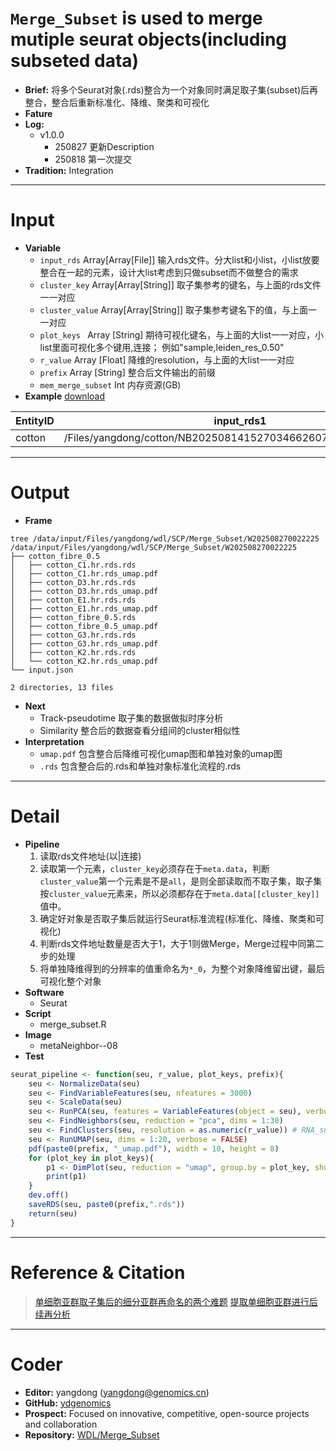 # `Merge_Subset` is used to merge mutiple seurat objects(including subseted data)
- **Brief:** 将多个Seurat对象(.rds)整合为一个对象同时满足取子集(subset)后再整合，整合后重新标准化、降维、聚类和可视化
- **Fature** 
- **Log:** 
  - v1.0.0 
    - 250827 更新Description
    - 250818 第一次提交
- **Tradition:** Integration

---
# Input
- **Variable**
  - `input_rds` Array[Array[File]] 输入rds文件。分大list和小list，小list放要整合在一起的元素，设计大list考虑到只做subset而不做整合的需求
  - `cluster_key` Array[Array[String]] 取子集参考的键名，与上面的rds文件一一对应
  - `cluster_value` Array[Array[String]] 取子集参考键名下的值，与上面一一对应
  - `plot_keys ` Array [String] 期待可视化键名，与上面的大list一一对应，小list里面可视化多个键用,连接； 例如"sample,leiden_res_0.50"
  - `r_value` Array [Float] 降维的resolution，与上面的大list一一对应
  - `prefix` Array [String] 整合后文件输出的前缀
  - `mem_merge_subset` Int 内存资源(GB)
- **Example** [download](https://github.com/ydgenomics/WDL/blob/main/Merge_Subset/v1.0.0/Merge_Subset_v1.0.0.csv)

| EntityID | input_rds1 | input_rds2 | input_rds3 | input_rds4 | input_rds5 | cluster_key1 | cluster_key2 | cluster_key3 | cluster_key4 | cluster_key5 | cluster_value1 | cluster_value2 | cluster_value3 | cluster_value4 | cluster_value5 | plot_keys | r_value | prefix | mem_merge_subset |
|-|-|-|-|-|-|-|-|-|-|-|-|-|-|-|-|-|-|-|-|
| cotton | /Files/yangdong/cotton/NB2025081415270346626070/cotton_C1.hr.rds | /Files/yangdong/cotton/NB2025081415270346626070/cotton_D3.hr.rds | /Files/yangdong/cotton/NB2025081415270346626070/cotton_E1.hr.rds | /Files/yangdong/cotton/NB2025081415270346626070/cotton_G3.hr.rds | /Files/yangdong/cotton/NB2025081415270346626070/cotton_K2.hr.rds | leiden_res_0.50 | leiden_res_0.50 | leiden_res_0.50 | leiden_res_0.50 | leiden_res_0.50 | 5 | 3 | 2 | 5 | 5 | sample\|leiden_res_0.50 | 0.5 | cotton_fibre_0.5 | 8 |

---
# Output
- **Frame**
```shell
tree /data/input/Files/yangdong/wdl/SCP/Merge_Subset/W202508270022225
/data/input/Files/yangdong/wdl/SCP/Merge_Subset/W202508270022225
├── cotton_fibre_0.5
│   ├── cotton_C1.hr.rds.rds
│   ├── cotton_C1.hr.rds_umap.pdf
│   ├── cotton_D3.hr.rds.rds
│   ├── cotton_D3.hr.rds_umap.pdf
│   ├── cotton_E1.hr.rds.rds
│   ├── cotton_E1.hr.rds_umap.pdf
│   ├── cotton_fibre_0.5.rds
│   ├── cotton_fibre_0.5_umap.pdf
│   ├── cotton_G3.hr.rds.rds
│   ├── cotton_G3.hr.rds_umap.pdf
│   ├── cotton_K2.hr.rds.rds
│   └── cotton_K2.hr.rds_umap.pdf
└── input.json

2 directories, 13 files
```
- **Next**
  - Track-pseudotime 取子集的数据做拟时序分析
  - Similarity 整合后的数据查看分组间的cluster相似性
- **Interpretation**
  - `umap.pdf` 包含整合后降维可视化umap图和单独对象的umap图
  - `.rds` 包含整合后的.rds和单独对象标准化流程的.rds

---
# Detail
- **Pipeline**
  1. 读取rds文件地址(以|连接)
  2. 读取第一个元素，`cluster_key`必须存在于`meta.data`，判断`cluster_value`第一个元素是不是`all`，是则全部读取而不取子集，取子集按`cluster_value`元素来，所以必须都存在于`meta.data[[cluster_key]]`值中。
  3. 确定好对象是否取子集后就运行Seurat标准流程(标准化、降维、聚类和可视化)
  4. 判断rds文件地址数量是否大于1，大于1则做Merge，Merge过程中同第二步的处理
  5. 将单独降维得到的分辨率的值重命名为`*_0`，为整个对象降维留出键，最后可视化整个对象
- **Software**
  - Seurat
- **Script**
  - merge_subset.R
- **Image**
  - metaNeighbor--08 
- **Test**
```R
seurat_pipeline <- function(seu, r_value, plot_keys, prefix){
    seu <- NormalizeData(seu)
    seu <- FindVariableFeatures(seu, nfeatures = 3000)
    seu <- ScaleData(seu)
    seu <- RunPCA(seu, features = VariableFeatures(object = seu), verbose = FALSE)
    seu <- FindNeighbors(seu, reduction = "pca", dims = 1:30)
    seu <- FindClusters(seu, resolution = as.numeric(r_value)) # RNA_snn_res.0.5
    seu <- RunUMAP(seu, dims = 1:20, verbose = FALSE)
    pdf(paste0(prefix, "_umap.pdf"), width = 10, height = 8)
    for (plot_key in plot_keys){
        p1 <- DimPlot(seu, reduction = "umap", group.by = plot_key, shuffle = TRUE, label = TRUE)
        print(p1)
    }
    dev.off()
    saveRDS(seu, paste0(prefix,".rds"))
    return(seu)
}
```

---
# Reference & Citation
> [单细胞亚群取子集后的细分亚群再命名的两个难题](https://mp.weixin.qq.com/s/IfLm9MOpm6RKjCsXy_1AWw)
> [提取单细胞亚群进行后续再分析](https://mp.weixin.qq.com/s/dtsrP6AZx4_fHiVxeHxfZQ)

---
# Coder
- **Editor:** yangdong (yangdong@genomics.cn)
- **GitHub:** [ydgenomics](https://github.com/ydgenomics)
- **Prospect:** Focused on innovative, competitive, open-source projects and collaboration
- **Repository:** [WDL/Merge_Subset](https://github.com/ydgenomics/WDL/tree/main/Merge_Subset)